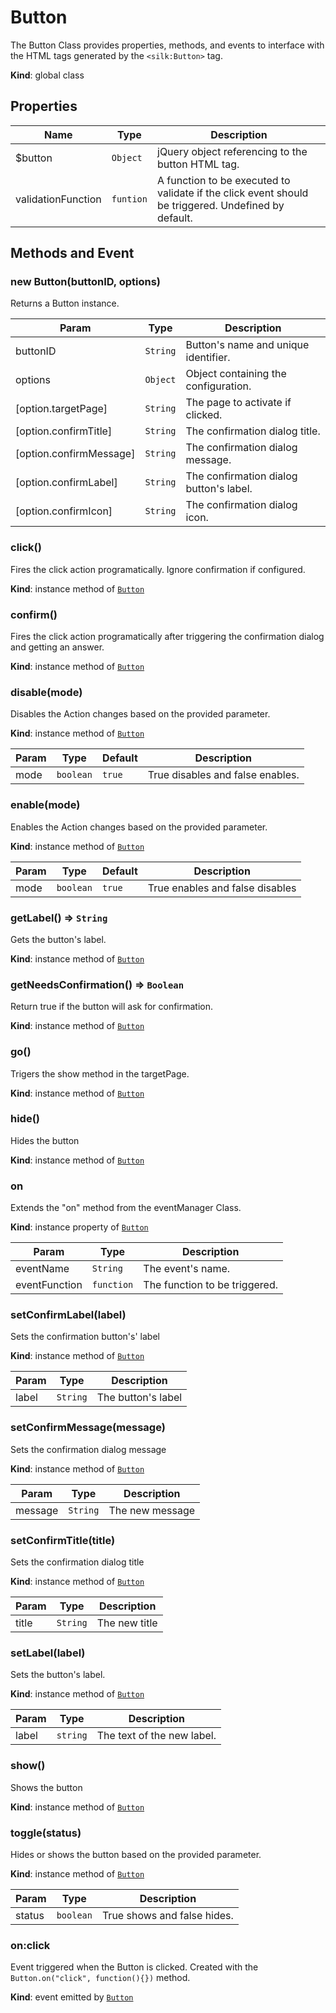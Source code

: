 # Button
 The Button Class provides properties, methods, and events to interface with the HTML tags generated by the ```<silk:Button>``` tag.

**Kind**: global class  
## Properties

| Name | Type | Description |
| --- | --- | --- |
| $button | <code>Object</code> | jQuery object referencing to the button HTML tag. |
| validationFunction | <code>funtion</code> | A function to be executed to validate if the click event should be triggered. Undefined by default. |



## Methods and Event
 <a name="_new"></a>

### new Button(buttonID, options)
Returns a Button instance.


| Param | Type | Description |
| --- | --- | --- |
| buttonID | <code>String</code> | Button's name and unique identifier. |
| options | <code>Object</code> | Object containing the configuration. |
| [option.targetPage] | <code>String</code> | The page to activate if clicked. |
| [option.confirmTitle] | <code>String</code> | The confirmation dialog title. |
| [option.confirmMessage] | <code>String</code> | The confirmation dialog message. |
| [option.confirmLabel] | <code>String</code> | The confirmation dialog button's label. |
| [option.confirmIcon] | <code>String</code> | The confirmation dialog icon. |

<a name="Button+click"></a>

### click()
Fires the click action programatically. Ignore confirmation if configured.

**Kind**: instance method of [<code>Button</code>](#Button)  
<a name="Button+confirm"></a>

### confirm()
Fires the click action programatically after triggering the confirmation dialog and getting an answer.

**Kind**: instance method of [<code>Button</code>](#Button)  
<a name="Button+disable"></a>

### disable(mode)
Disables the  Action changes based on the provided parameter.

**Kind**: instance method of [<code>Button</code>](#Button)  

| Param | Type | Default | Description |
| --- | --- | --- | --- |
| mode | <code>boolean</code> | <code>true</code> | True disables and false enables. |

<a name="Button+enable"></a>

### enable(mode)
Enables the  Action changes based on the provided parameter.

**Kind**: instance method of [<code>Button</code>](#Button)  

| Param | Type | Default | Description |
| --- | --- | --- | --- |
| mode | <code>boolean</code> | <code>true</code> | True enables and false disables |

<a name="Button+getLabel"></a>

### getLabel() ⇒ <code>String</code>
Gets the button's label.

**Kind**: instance method of [<code>Button</code>](#Button)  
<a name="Button+getNeedsConfirmation"></a>

### getNeedsConfirmation() ⇒ <code>Boolean</code>
Return true if the button will ask for confirmation.

**Kind**: instance method of [<code>Button</code>](#Button)  
<a name="Button+go"></a>

### go()
Trigers the show method in the targetPage.

**Kind**: instance method of [<code>Button</code>](#Button)  
<a name="Button+hide"></a>

### hide()
Hides the button

**Kind**: instance method of [<code>Button</code>](#Button)  
<a name="Button+on"></a>

### on
Extends the "on" method from the eventManager Class.

**Kind**: instance property of [<code>Button</code>](#Button)  

| Param | Type | Description |
| --- | --- | --- |
| eventName | <code>String</code> | The event's name. |
| eventFunction | <code>function</code> | The function to be triggered. |

<a name="Button+setConfirmLabel"></a>

### setConfirmLabel(label)
Sets the confirmation button's' label

**Kind**: instance method of [<code>Button</code>](#Button)  

| Param | Type | Description |
| --- | --- | --- |
| label | <code>String</code> | The button's label |

<a name="Button+setConfirmMessage"></a>

### setConfirmMessage(message)
Sets the confirmation dialog message

**Kind**: instance method of [<code>Button</code>](#Button)  

| Param | Type | Description |
| --- | --- | --- |
| message | <code>String</code> | The new message |

<a name="Button+setConfirmTitle"></a>

### setConfirmTitle(title)
Sets the confirmation dialog title

**Kind**: instance method of [<code>Button</code>](#Button)  

| Param | Type | Description |
| --- | --- | --- |
| title | <code>String</code> | The new title |

<a name="Button+setLabel"></a>

### setLabel(label)
Sets the button's label.

**Kind**: instance method of [<code>Button</code>](#Button)  

| Param | Type | Description |
| --- | --- | --- |
| label | <code>string</code> | The text of the new label. |

<a name="Button+show"></a>

### show()
Shows the button

**Kind**: instance method of [<code>Button</code>](#Button)  
<a name="Button+toggle"></a>

### toggle(status)
Hides or shows the button based on the provided parameter.

**Kind**: instance method of [<code>Button</code>](#Button)  

| Param | Type | Description |
| --- | --- | --- |
| status | <code>boolean</code> | True shows and false hides. |

<a name="Button+Event_click"></a>

### on:click
Event triggered when the Button is clicked. Created with the ```Button.on("click", function(){})``` method.

**Kind**: event emitted by [<code>Button</code>](#Button)  

